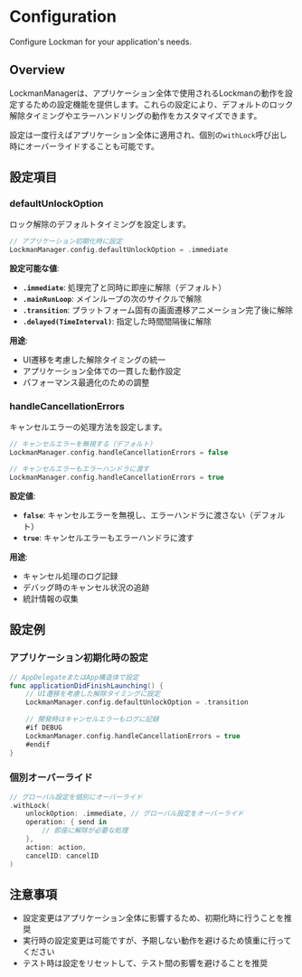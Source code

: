 # Configuration

Configure Lockman for your application's needs.

## Overview

LockmanManagerは、アプリケーション全体で使用されるLockmanの動作を設定するための設定機能を提供します。これらの設定により、デフォルトのロック解除タイミングやエラーハンドリングの動作をカスタマイズできます。

設定は一度行えばアプリケーション全体に適用され、個別の`withLock`呼び出し時にオーバーライドすることも可能です。

## 設定項目

### defaultUnlockOption

ロック解除のデフォルトタイミングを設定します。

```swift
// アプリケーション初期化時に設定
LockmanManager.config.defaultUnlockOption = .immediate
```

**設定可能な値**:
- **`.immediate`**: 処理完了と同時に即座に解除（デフォルト）
- **`.mainRunLoop`**: メインループの次のサイクルで解除
- **`.transition`**: プラットフォーム固有の画面遷移アニメーション完了後に解除
- **`.delayed(TimeInterval)`**: 指定した時間間隔後に解除

**用途**:
- UI遷移を考慮した解除タイミングの統一
- アプリケーション全体での一貫した動作設定
- パフォーマンス最適化のための調整

### handleCancellationErrors

キャンセルエラーの処理方法を設定します。

```swift
// キャンセルエラーを無視する（デフォルト）
LockmanManager.config.handleCancellationErrors = false

// キャンセルエラーもエラーハンドラに渡す
LockmanManager.config.handleCancellationErrors = true
```

**設定値**:
- **`false`**: キャンセルエラーを無視し、エラーハンドラに渡さない（デフォルト）
- **`true`**: キャンセルエラーもエラーハンドラに渡す

**用途**:
- キャンセル処理のログ記録
- デバッグ時のキャンセル状況の追跡
- 統計情報の収集

## 設定例

### アプリケーション初期化時の設定

```swift
// AppDelegateまたはApp構造体で設定
func applicationDidFinishLaunching() {
    // UI遷移を考慮した解除タイミングに設定
    LockmanManager.config.defaultUnlockOption = .transition
    
    // 開発時はキャンセルエラーもログに記録
    #if DEBUG
    LockmanManager.config.handleCancellationErrors = true
    #endif
}
```

### 個別オーバーライド

```swift
// グローバル設定を個別にオーバーライド
.withLock(
    unlockOption: .immediate, // グローバル設定をオーバーライド
    operation: { send in
        // 即座に解除が必要な処理
    },
    action: action,
    cancelID: cancelID
)
```

## 注意事項

- 設定変更はアプリケーション全体に影響するため、初期化時に行うことを推奨
- 実行時の設定変更は可能ですが、予期しない動作を避けるため慎重に行ってください
- テスト時は設定をリセットして、テスト間の影響を避けることを推奨
